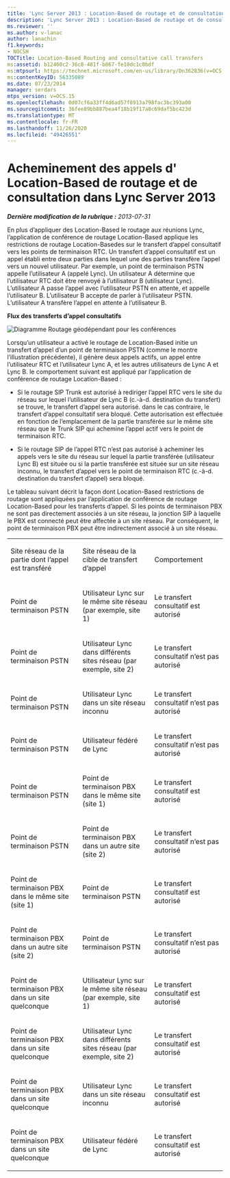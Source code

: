 ```yaml
---
title: 'Lync Server 2013 : Location-Based de routage et de consultation des appels'
description: 'Lync Server 2013 : Location-Based de routage et de consultation des appels.'
ms.reviewer: ''
ms.author: v-lanac
author: lanachin
f1.keywords:
- NOCSH
TOCTitle: Location-Based Routing and consultative call transfers
ms:assetid: b12460c2-36c8-481f-b867-fe10dc1c0bdf
ms:mtpsurl: https://technet.microsoft.com/en-us/library/Dn362836(v=OCS.15)
ms:contentKeyID: 56335089
ms.date: 07/23/2014
manager: serdars
mtps_version: v=OCS.15
ms.openlocfilehash: 0d07cf6a33ff4d6ad57f8913a798fac3bc393a00
ms.sourcegitcommit: 36fee89bb887bea4f18b19f17a8c69daf5bc423d
ms.translationtype: MT
ms.contentlocale: fr-FR
ms.lasthandoff: 11/26/2020
ms.locfileid: "49426551"
---
```

# <a name="location-based-routing-and-consultative-call-transfers-in-lync-server-2013"></a>Acheminement des appels d' Location-Based de routage et de consultation dans Lync Server 2013

<div data-xmlns="http://www.w3.org/1999/xhtml">

<div class="topic" data-xmlns="http://www.w3.org/1999/xhtml" data-msxsl="urn:schemas-microsoft-com:xslt" data-cs="https://msdn.microsoft.com/">

<div data-asp="https://msdn2.microsoft.com/asp">



</div>

<div id="mainSection">

<div id="mainBody">

<span> </span>

_**Dernière modification de la rubrique :** 2013-07-31_

En plus d’appliquer des Location-Based le routage aux réunions Lync, l’application de conférence de routage Location-Based applique les restrictions de routage Location-Basedes sur le transfert d’appel consultatif vers les points de terminaison RTC. Un transfert d’appel consultatif est un appel établi entre deux parties dans lequel une des parties transfère l’appel vers un nouvel utilisateur. Par exemple, un point de terminaison PSTN appelle l’utilisateur A (appelé Lync). Un utilisateur A détermine que l’utilisateur RTC doit être renvoyé à l’utilisateur B (utilisateur Lync). L’utilisateur A passe l’appel avec l’utilisateur PSTN en attente, et appelle l’utilisateur B. L’utilisateur B accepte de parler à l’utilisateur PSTN. L’utilisateur A transfère l’appel en attente à l’utilisateur B.

**Flux des transferts d’appel consultatifs**

![Diagramme Routage géodépendant pour les conférences](images/Dn362836.e4d43d6f-23d2-49c9-b12b-15248a743f92(OCS.15).jpg "Diagramme Routage géodépendant pour les conférences")

Lorsqu’un utilisateur a activé le routage de Location-Based initie un transfert d’appel d’un point de terminaison PSTN (comme le montre l’illustration précédente), il génère deux appels actifs, un appel entre l’utilisateur RTC et l’utilisateur Lync A, et les autres utilisateurs de Lync A et Lync B. le comportement suivant est appliqué par l’application de conférence de routage Location-Based :

  - Si le routage SIP Trunk est autorisé à rediriger l’appel RTC vers le site du réseau sur lequel l’utilisateur de Lync B (c.-à-d. destination du transfert) se trouve, le transfert d’appel sera autorisé. dans le cas contraire, le transfert d’appel consultatif sera bloqué. Cette autorisation est effectuée en fonction de l’emplacement de la partie transférée sur le même site réseau que le Trunk SIP qui achemine l’appel actif vers le point de terminaison RTC.

  - Si le routage SIP de l’appel RTC n’est pas autorisé à acheminer les appels vers le site du réseau sur lequel la partie transférée (utilisateur Lync B) est située ou si la partie transférée est située sur un site réseau inconnu, le transfert d’appel vers le point de terminaison RTC (c.-à-d. destination du transfert d’appel) sera bloqué.

Le tableau suivant décrit la façon dont Location-Based restrictions de routage sont appliquées par l’application de conférence de routage Location-Based pour les transferts d’appel. Si les points de terminaison PBX ne sont pas directement associés à un site réseau, la jonction SIP à laquelle le PBX est connecté peut être affectée à un site réseau. Par conséquent, le point de terminaison PBX peut être indirectement associé à un site réseau.


<table>
<colgroup>
<col style="width: 33%" />
<col style="width: 33%" />
<col style="width: 33%" />
</colgroup>
<tbody>
<tr class="odd">
<td><p>Site réseau de la partie dont l’appel est transféré</p></td>
<td><p>Site réseau de la cible de transfert d’appel</p></td>
<td><p>Comportement</p></td>
</tr>
<tr class="even">
<td><p>Point de terminaison PSTN</p></td>
<td><p>Utilisateur Lync sur le même site réseau (par exemple, site 1)</p></td>
<td><p>Le transfert consultatif est autorisé</p></td>
</tr>
<tr class="odd">
<td><p>Point de terminaison PSTN</p></td>
<td><p>Utilisateur Lync dans différents sites réseau (par exemple, site 2)</p></td>
<td><p>Le transfert consultatif n’est pas autorisé</p></td>
</tr>
<tr class="even">
<td><p>Point de terminaison PSTN</p></td>
<td><p>Utilisateur Lync dans un site réseau inconnu</p></td>
<td><p>Le transfert consultatif n’est pas autorisé</p></td>
</tr>
<tr class="odd">
<td><p>Point de terminaison PSTN</p></td>
<td><p>Utilisateur fédéré de Lync</p></td>
<td><p>Le transfert consultatif n’est pas autorisé</p></td>
</tr>
<tr class="even">
<td><p>Point de terminaison PSTN</p></td>
<td><p>Point de terminaison PBX dans le même site (site 1)</p></td>
<td><p>Le transfert consultatif est autorisé</p></td>
</tr>
<tr class="odd">
<td><p>Point de terminaison PSTN</p></td>
<td><p>Point de terminaison PBX dans un autre site (site 2)</p></td>
<td><p>Le transfert consultatif n’est pas autorisé</p></td>
</tr>
<tr class="even">
<td><p>Point de terminaison PBX dans le même site (site 1)</p></td>
<td><p>Point de terminaison PSTN</p></td>
<td><p>Le transfert consultatif est autorisé</p></td>
</tr>
<tr class="odd">
<td><p>Point de terminaison PBX dans un autre site (site 2)</p></td>
<td><p>Point de terminaison PSTN</p></td>
<td><p>Le transfert consultatif n’est pas autorisé</p></td>
</tr>
<tr class="even">
<td><p>Point de terminaison PBX dans un site quelconque</p></td>
<td><p>Utilisateur Lync sur le même site réseau (par exemple, site 1)</p></td>
<td><p>Le transfert consultatif est autorisé</p></td>
</tr>
<tr class="odd">
<td><p>Point de terminaison PBX dans un site quelconque</p></td>
<td><p>Utilisateur Lync dans différents sites réseau (par exemple, site 2)</p></td>
<td><p>Le transfert consultatif est autorisé</p></td>
</tr>
<tr class="even">
<td><p>Point de terminaison PBX dans un site quelconque</p></td>
<td><p>Utilisateur Lync dans un site réseau inconnu</p></td>
<td><p>Le transfert consultatif est autorisé</p></td>
</tr>
<tr class="odd">
<td><p>Point de terminaison PBX dans un site quelconque</p></td>
<td><p>Utilisateur fédéré de Lync</p></td>
<td><p>Le transfert consultatif est autorisé</p></td>
</tr>
</tbody>
</table>


</div>

<span> </span>

</div>

</div>

</div>

